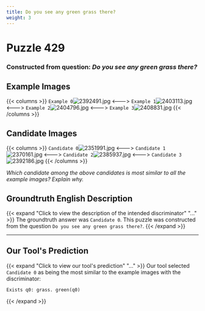 ```yaml
---
title: Do you see any green grass there?
weight: 3
---
```


# Puzzle 429
### Constructed from question: _Do you see any green grass there?_


## Example Images
{{< columns >}}
`Example 0`![2392491.jpg](/gqa_images/2392491.jpg)
<--->
`Example 1`![2403113.jpg](/gqa_images/2403113.jpg)
<--->
`Example 2`![2404796.jpg](/gqa_images/2404796.jpg)
<--->
`Example 3`![2408831.jpg](/gqa_images/2408831.jpg)
{{< /columns >}}

## Candidate Images
{{< columns >}}
`Candidate 0`![2351991.jpg](/gqa_images/2351991.jpg)
<--->
`Candidate 1`![2370161.jpg](/gqa_images/2370161.jpg)
<--->
`Candidate 2`![2385937.jpg](/gqa_images/2385937.jpg)
<--->
`Candidate 3`![2392186.jpg](/gqa_images/2392186.jpg)
{{< /columns >}}

*Which candidate among the above candidates is most similar to all the example images? Explain why.*

## Groundtruth English Description

{{< expand "Click to view the description of the intended discriminator" "..." >}}
The groundtruth answer was `Candidate 0`. This puzzle was constructed from the question `Do you see any green grass there?`.
{{< /expand >}}

---

## Our Tool's Prediction

{{< expand "Click to view our tool's prediction" "..." >}}
Our tool selected `Candidate 0` as being the most similar to the example images with the discriminator:
```plaintext
Exists q0: grass. green(q0)
```
{{< /expand >}}

